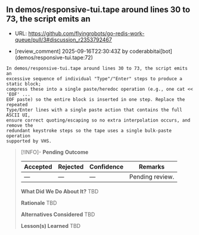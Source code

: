 ## In demos/responsive-tui.tape around lines 30 to 73, the script emits an

- URL: https://github.com/flyingrobots/go-redis-work-queue/pull/3#discussion_r2353792467

- [review_comment] 2025-09-16T22:30:43Z by coderabbitai[bot] (demos/responsive-tui.tape:72)

```text
In demos/responsive-tui.tape around lines 30 to 73, the script emits an
excessive sequence of individual "Type"/"Enter" steps to produce a static block;
compress these into a single paste/heredoc operation (e.g., one cat << 'EOF' ...
EOF paste) so the entire block is inserted in one step. Replace the repeated
Type/Enter lines with a single paste action that contains the full ASCII UI,
ensure correct quoting/escaping so no extra interpolation occurs, and remove the
redundant keystroke steps so the tape uses a single bulk-paste operation
supported by VHS.
```

> [!INFO]- **Pending**
> **Outcome**
> 
> | Accepted | Rejected | Confidence | Remarks |
> |----------|----------|------------|---------|
> | — | — | — | Pending review. |
>
> **What Did We Do About It?**
> TBD
>
> **Rationale**
> TBD
>
> **Alternatives Considered**
> TBD
>
> **Lesson(s) Learned**
> TBD
